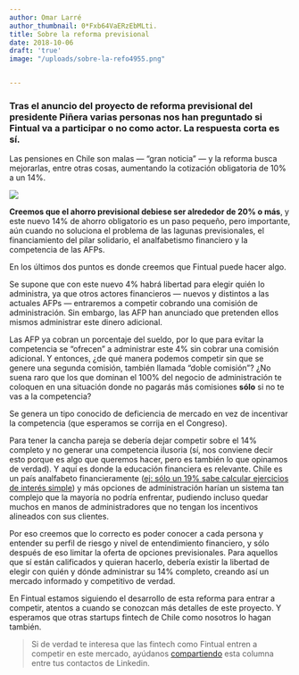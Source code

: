 ```yaml
---
author: Omar Larré
author_thumbnail: 0*Fxb64VaERzEbMLti.
title: Sobre la reforma previsional
date: 2018-10-06
draft: 'true'
image: "/uploads/sobre-la-refo4955.png"


---
```


### Tras el anuncio del proyecto de reforma previsional del presidente Piñera varias personas nos han preguntado si Fintual va a participar o no como actor. La respuesta corta es sí.

Las pensiones en Chile son malas — “gran noticia” — y la reforma busca mejorarlas, entre otras cosas, aumentando la cotización obligatoria de 10% a un 14%.

![](/uploads/sobre-la-refo4955.png)

**Creemos que el ahorro previsional debiese ser alrededor de 20% o más**, y este nuevo 14% de ahorro obligatorio es un paso pequeño, pero importante, aún cuando no soluciona el problema de las lagunas previsionales, el financiamiento del pilar solidario, el analfabetismo financiero y la competencia de las AFPs.

En los últimos dos puntos es donde creemos que Fintual puede hacer algo.

Se supone que con este nuevo 4% habrá libertad para elegir quién lo administra, ya que otros actores financieros — nuevos y distintos a las actuales AFPs — entraremos a competir cobrando una comisión de administración. Sin embargo, las AFP han anunciado que pretenden ellos mismos administrar este dinero adicional.

Las AFP ya cobran un porcentaje del sueldo, por lo que para evitar la competencia se “ofrecen” a administrar este 4% sin cobrar una comisión adicional. Y entonces, ¿de qué manera podemos competir sin que se genere una segunda comisión, también llamada “doble comisión”? ¿No suena raro que los que dominan el 100% del negocio de administración te coloquen en una situación donde no pagarás más comisiones **sólo** si no te vas a la competencia?

Se genera un tipo conocido de deficiencia de mercado en vez de incentivar la competencia (que esperamos se corrija en el Congreso).

Para tener la cancha pareja se debería dejar competir sobre el 14% completo y no generar una competencia ilusoria (sí, nos conviene decir esto porque es algo que queremos hacer, pero es también lo que opinamos de verdad). Y aquí es donde la educación financiera es relevante. Chile es un país analfabeto financieramente ([ej: sólo un 19% sabe calcular ejercicios de interés simple](https://www.emol.com/noticias/Economia/2017/10/10/878264/Eric-Parrado-SBIF-y-educacion-financiera-de-los-chilenos-Somos-analfabetos.html)) y más opciones de administración harían un sistema tan complejo que la mayoría no podría enfrentar, pudiendo incluso quedar muchos en manos de administradores que no tengan los incentivos alineados con sus clientes.

Por eso creemos que lo correcto es poder conocer a cada persona y entender su perfil de riesgo y nivel de entendimiento financiero, y sólo después de eso limitar la oferta de opciones previsionales. Para aquellos que sí están calificados y quieran hacerlo, debería existir la libertad de elegir con quién y dónde administrar su 14% completo, creando así un mercado informado y competitivo de verdad.

En Fintual estamos siguiendo el desarrollo de esta reforma para entrar a competir, atentos a cuando se conozcan más detalles de este proyecto. Y esperamos que otras startups fintech de Chile como nosotros lo hagan también.
> Si de verdad te interesa que las fintech como Fintual entren a competir en este mercado, ayúdanos [compartiendo](https://www.linkedin.com/shareArticle?mini=true&url=https%3A//blog.fintual.cl/sobre-la-reforma-previsional-13784c3f44de&title=Qu%C3%A9%20pensamos%20en%20Fintual%20sobre%20el%204%25%20de%20la%20reforma%20previsional&summary=Tras%20el%20anuncio%20del%20proyecto%20de%20reforma%20previsional%20del%20presidente%20Pi%C3%B1era%20varias%20personas%20nos%20han%20preguntado%20si%20Fintual%20va%20a%20participar%20o%20no%20como%20actor.%20La%20respuesta%20corta%20es%20s%C3%AD.&source=fintual_blog) esta columna entre tus contactos de Linkedin.